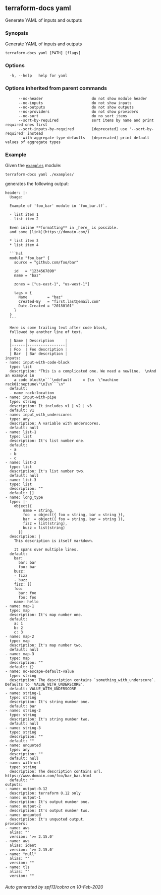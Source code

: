 ## terraform-docs yaml

Generate YAML of inputs and outputs

### Synopsis

Generate YAML of inputs and outputs

```
terraform-docs yaml [PATH] [flags]
```

### Options

```
  -h, --help   help for yaml
```

### Options inherited from parent commands

```
      --no-header                      do not show module header
      --no-inputs                      do not show inputs
      --no-outputs                     do not show outputs
      --no-providers                   do not show providers
      --no-sort                        do no sort items
      --sort-by-required               sort items by name and print required ones first
      --sort-inputs-by-required        [deprecated] use '--sort-by-required' instead
      --with-aggregate-type-defaults   [deprecated] print default values of aggregate types
```

### Example

Given the [`examples`](/examples/) module:

```shell
terraform-docs yaml ./examples/
```

generates the following output:

    header: |-
      Usage:

      Example of 'foo_bar' module in `foo_bar.tf`.

      - list item 1
      - list item 2

      Even inline **formatting** in _here_ is possible.
      and some [link](https://domain.com/)

      * list item 3
      * list item 4

      ```hcl
      module "foo_bar" {
        source = "github.com/foo/bar"

        id   = "1234567890"
        name = "baz"

        zones = ["us-east-1", "us-west-1"]

        tags = {
          Name         = "baz"
          Created-By   = "first.last@email.com"
          Date-Created = "20180101"
        }
      }
      ```

      Here is some trailing text after code block,
      followed by another line of text.

      | Name | Description     |
      |------|-----------------|
      | Foo  | Foo description |
      | Bar  | Bar description |
    inputs:
    - name: input-with-code-block
      type: list
      description: "This is a complicated one. We need a newline.  \nAnd an example in
        a code block\n```\ndefault     = [\n  \"machine rack01:neptune\"\n]\n```\n"
      default:
      - name rack:location
    - name: input-with-pipe
      type: string
      description: It includes v1 | v2 | v3
      default: v1
    - name: input_with_underscores
      type: any
      description: A variable with underscores.
      default: null
    - name: list-1
      type: list
      description: It's list number one.
      default:
      - a
      - b
      - c
    - name: list-2
      type: list
      description: It's list number two.
      default: null
    - name: list-3
      type: list
      description: ""
      default: []
    - name: long_type
      type: |-
        object({
            name = string,
            foo  = object({ foo = string, bar = string }),
            bar  = object({ foo = string, bar = string }),
            fizz = list(string),
            buzz = list(string)
          })
      description: |
        This description is itself markdown.

        It spans over multiple lines.
      default:
        bar:
          bar: bar
          foo: bar
        buzz:
        - fizz
        - buzz
        fizz: []
        foo:
          bar: foo
          foo: foo
        name: hello
    - name: map-1
      type: map
      description: It's map number one.
      default:
        a: 1
        b: 2
        c: 3
    - name: map-2
      type: map
      description: It's map number two.
      default: null
    - name: map-3
      type: map
      description: ""
      default: {}
    - name: no-escape-default-value
      type: string
      description: The description contains `something_with_underscore`. Defaults to 'VALUE_WITH_UNDERSCORE'.
      default: VALUE_WITH_UNDERSCORE
    - name: string-1
      type: string
      description: It's string number one.
      default: bar
    - name: string-2
      type: string
      description: It's string number two.
      default: null
    - name: string-3
      type: string
      description: ""
      default: ""
    - name: unquoted
      type: any
      description: ""
      default: null
    - name: with-url
      type: string
      description: The description contains url. https://www.domain.com/foo/bar_baz.html
      default: ""
    outputs:
    - name: output-0.12
      description: terraform 0.12 only
    - name: output-1
      description: It's output number one.
    - name: output-2
      description: It's output number two.
    - name: unquoted
      description: It's unquoted output.
    providers:
    - name: aws
      alias: ""
      version: '>= 2.15.0'
    - name: aws
      alias: ident
      version: '>= 2.15.0'
    - name: "null"
      alias: ""
      version: ""
    - name: tls
      alias: ""
      version: ""


###### Auto generated by spf13/cobra on 10-Feb-2020
